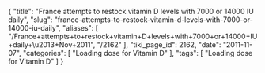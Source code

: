 {
    "title": "France attempts to restock vitamin D levels with 7000 or 14000 IU daily",
    "slug": "france-attempts-to-restock-vitamin-d-levels-with-7000-or-14000-iu-daily",
    "aliases": [
        "/France+attempts+to+restock+vitamin+D+levels+with+7000+or+14000+IU+daily+\u2013+Nov+2011",
        "/2162"
    ],
    "tiki_page_id": 2162,
    "date": "2011-11-07",
    "categories": [
        "Loading dose for Vitamin D"
    ],
    "tags": [
        "Loading dose for Vitamin D"
    ]
}